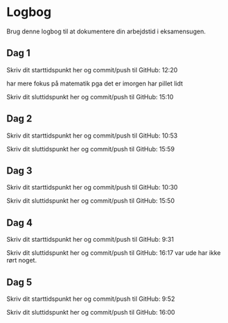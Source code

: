 # Logbog

Brug denne logbog til at dokumentere din arbejdstid i eksamensugen.

## Dag 1

Skriv dit starttidspunkt her og commit/push til GitHub: 12:20

har mere fokus på matematik pga det er imorgen har pillet lidt

Skriv dit sluttidspunkt her og commit/push til GitHub: 15:10

## Dag 2

Skriv dit starttidspunkt her og commit/push til GitHub: 10:53

Skriv dit sluttidspunkt her og commit/push til GitHub: 15:59

## Dag 3

Skriv dit starttidspunkt her og commit/push til GitHub: 10:30

Skriv dit sluttidspunkt her og commit/push til GitHub: 15:50

## Dag 4

Skriv dit starttidspunkt her og commit/push til GitHub: 9:31

Skriv dit sluttidspunkt her og commit/push til GitHub: 16:17 var ude har ikke rørt noget.

## Dag 5

Skriv dit starttidspunkt her og commit/push til GitHub: 9:52

Skriv dit sluttidspunkt her og commit/push til GitHub: 16:00
